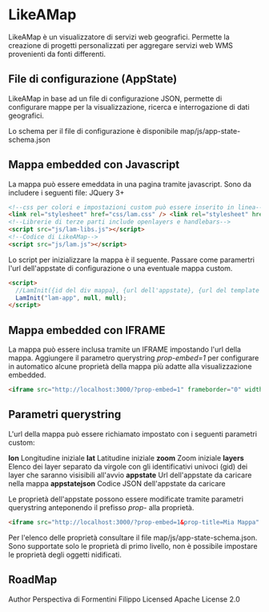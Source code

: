 # LikeAMap

LikeAMap è un visualizzatore di servizi web geografici. Permette la creazione di progetti personalizzati per aggregare servizi web WMS provenienti da fonti differenti.

## File di configurazione (AppState)

LikeAMap in base ad un file di configurazione JSON, permette di configurare mappe per la visualizzazione, ricerca e interrogazione di dati geografici.

Lo schema per il file di configurazione è disponibile map/js/app-state-schema.json

## Mappa embedded con Javascript

La mappa può essere emeddata in una pagina tramite javascript.
Sono da includere i seguenti file:
JQuery 3+

```html
<!--css per colori e impostazioni custom può essere inserito in linea-->
<link rel="stylesheet" href="css/lam.css" /> <link rel="stylesheet" href="css/lam-variables.css" />
<!--Librerie di terze parti include openlayers e handlebars-->
<script src="js/lam-libs.js"></script>
<!--Codice di LikeAMap-->
<script src="js/lam.js"></script>
```

Lo script per inizializzare la mappa è il seguente. Passare come paramertri l'url dell'appstate di configurazione o una eventuale mappa custom.

```html
<script>
  //LamInit({id del div mappa}, {url dell'appstate}, {url del template mappa});
  LamInit("lam-app", null, null);
</script>
```

## Mappa embedded con IFRAME

La mappa può essere inclusa tramite un IFRAME impostando l'url della mappa. Aggiungere il parametro querystring _prop-embed=1_ per configurare in automatico alcune proprietà della mappa più adatte alla visualizzazione embedded.

```html
<iframe src="http://localhost:3000/?prop-embed=1" frameborder="0" width="500" height="600"></iframe>
```

## Parametri querystring

L'url della mappa può essere richiamato impostato con i seguenti parametri custom:

**lon** Longitudine iniziale
**lat** Latitudine iniziale
**zoom** Zoom iniziale
**layers** Elenco dei layer separato da virgole con gli identificativi univoci (gid) dei layer che saranno visisibili all'avvio
**appstate** Url dell'appstate da caricare nella mappa
**appstatejson** Codice JSON dell'appstate da caricare

Le proprietà dell'appstate possono essere modificate tramite parametri querystring anteponendo il prefisso _prop-_ alla proprietà.

```html
<iframe src="http://localhost:3000/?prop-embed=1&prop-title=Mia Mappa" frameborder="0" width="500" height="600"></iframe>
```

Per l'elenco delle proprietà consultare il file map/js/app-state-schema.json. Sono supportate solo le proprietà di primo livello, non è possibile impostare le proprietà degli oggetti nidificati.

## RoadMap

Author Perspectiva di Formentini Filippo
Licensed Apache License 2.0
